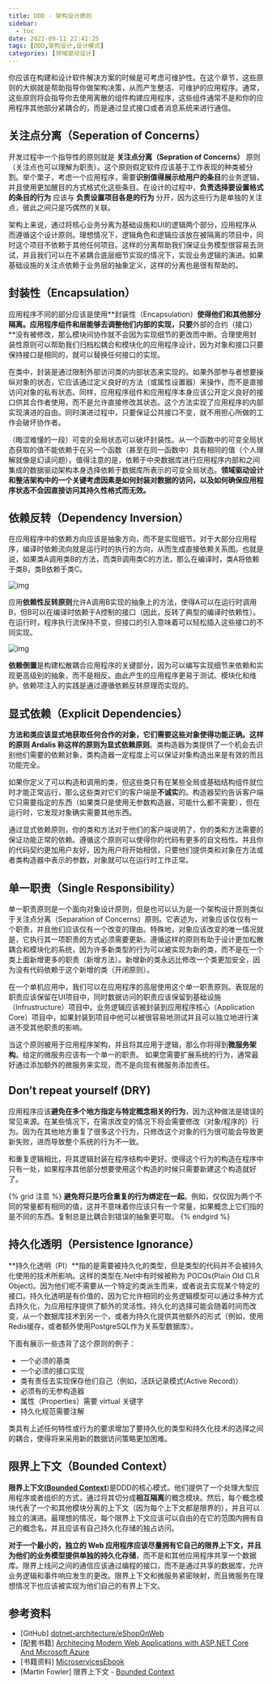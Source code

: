 ```yaml
---
title: DDD - 架构设计原则
sidebar:
  - toc
date: 2022-09-11 22:41:25
tags: [DDD,架构设计,设计模式]
categories: [领域驱动设计]
---
```


你应该在构建和设计软件解决方案的时候是可考虑可维护性。在这个章节，这些原则的大纲就是帮助指导你做架构决策，从而产生整洁、可维护的应用程序。通常，这些原则将会指导你去使用离散的组件构建应用程序，这些组件通常不是和你的应用程序其他部分紧耦合的，而是通过显式接口或者消息系统来进行通信。

<!--more-->

## 关注点分离（Seperation of Concerns）

开发过程中一个指导性的原则就是 **关注点分离（Sepration of Concerns）** 原则（关注点也可以理解为职责）。这个原则假定软件应该基于工作表现的种类被分割。举个栗子，考虑一个应用程序，需要**识别值得展示给用户的条目**的业务逻辑，并且使用更加醒目的方式格式化这些条目。在设计的过程中，**负责选择要设置格式的条目的行为** 应该与 **负责设置项目各是的行为** 分开，因为这些行为是单独的关注点，彼此之间只是巧偶然的关联。

架构上来说，通过将核心业务分离为基础设施和UI的逻辑两个部分，应用程序从而遵循这个设计原则。理想情况下，逻辑角色和逻辑应该放在被隔离的项目中，同时这个项目不依赖于其他任何项目。这样的分离帮助我们保证业务模型很容易去测试，并且我们可以在不紧耦合底层细节实现的情况下，实现业务逻辑的演进。如果基础设施的关注点依赖于业务层的抽象定义，这样的分离也是很有帮助的。

## 封装性（Encapsulation）

应用程序不同的部分应该是使用**封装性（Encapsulation）**使得他们和其他部分隔离。应用程序组件和层能够去调整他们内部的实现，只要**外部的合约（接口）**没有被修改，那么模块间协作就不会因为实现细节的更改而中断。合理使用封装性原则可以帮助我们归档松耦合和模块化的应用程序设计，因为对象和接口只要保持接口是相同的，就可以替换任何接口的实现。

在类中，封装是通过限制外部访问类的内部状态来实现的。如果外部参与者想要操纵对象的状态，它应该通过定义良好的方法（或属性设置器）来操作，而不是直接访问对象的私有状态。同样，应用程序组件和应用程序本身应该公开定义良好的接口供其合作者使用，而不是允许直接修改其状态。这个方法实现了应用程序的内部实现演进的自由。同时演进过程中，只要保证公共接口不变，就不用担心所做的工作会破坏协作者。

（晦涩难懂的一段）可变的全局状态可以破坏封装性。从一个函数中的可变全局状态获取的值不能依赖于在另一个函数（甚至在同一函数中）具有相同的值（个人理解就像是幻读问题）。值得注意的是，依赖于中央数据库进行应用程序内部和之间集成的数据驱动架构本身选择依赖于数据库所表示的可变全局状态。**领域驱动设计和整洁架构中的一个关键考虑因素是如何封装对数据的访问，以及如何确保应用程序状态不会因直接访问其持久性格式而无效。**

## 依赖反转（Dependency Inversion）

在应用程序中的依赖方向应该是抽象方向，而不是实现细节。对于大部分应用程序，编译时依赖流向就是运行时的执行的方向，从而生成直接依赖关系图。也就是说，如果类A调用类B的方法，而类B调用类C的方法，那么在编译时，类A将依赖于类B，类B依赖于类C。

![img](https://klenkiven-blog-image.oss-cn-zhangjiakou.aliyuncs.com/DI-01.png)

应用**依赖性反转原则**允许A调用B实现的抽象上的方法，使得A可以在运行时调用B，但B可以在编译时依赖于A控制的接口（因此，反转了典型的编译时依赖性）。在运行时，程序执行流保持不变，但接口的引入意味着可以轻松插入这些接口的不同实现。

![img](https://klenkiven-blog-image.oss-cn-zhangjiakou.aliyuncs.com/DI-02.png)

**依赖倒置**是构建松散耦合应用程序的关键部分，因为可以编写实现细节来依赖和实现更高级别的抽象，而不是相反。由此产生的应用程序更易于测试、模块化和维护。依赖项注入的实践是通过遵循依赖反转原理而实现的。

## 显式依赖（Explicit Dependencies）

**方法和类应该显式地获取任何合作的对象，它们需要这些对象使得功能正确。**这样的原则 Ardalis 称这样的原则为**显式依赖原则**。类构造器为类提供了一个机会去识别他们需要的依赖对象，类构造器一定程度上可以保证对象构造出来是有效的而且功能完全。

如果你定义了可以构造和调用的类，但这些类只有在某些全局或基础结构组件就位时才能正常运行，那么这些类对它们的客户端是**不诚实**的。构造器契约告诉客户端它只需要指定的东西（如果类只是使用无参数构造器，可能什么都不需要），但在运行时，它发现对象确实需要其他东西。

通过显式依赖原则，你的类和方法对于他们的客户端说明了，你的类和方法需要的保证功能正常的依赖。遵循这个原则可以使得你的代码有更多的自文档性。并且你的代码契约更加用户友好，因为用户将开始相信，只要他们提供类和对象在方法或者类构造器中表示的参数，对象就可以在运行时工作正常。

## 单一职责（Single Responsibility）

单一职责原则是一个面向对象设计原则，但是也可以认为是一个架构设计原则类似于关注点分离（Separation of Concerns）原则。它表述为，对象应该仅仅有一个职责，并且他们应该仅有一个改变的理由。特殊地，对象应该改变的唯一情况就是，它执行其一项职责的方式必须需要更新。遵循这样的原则有助于设计更加松散耦合和模块化的系统，因为许多新类型的行为可以被实现为新的类，而不是在一个类上面新增更多的职责（新增方法）。新增新的类永远比修改一个类更加安全，因为没有代码依赖于这个新增的类（开闭原则）。

在一个单机应用中，我们可以在应用程序的高层使用这个单一职责原则。表现层的职责应该保留在UI项目中，同时数据访问的职责应该保留到基础设施（Infrustructure）项目中。业务逻辑应该被封装到应用程序核心（Application Core）项目中，如果封装到项目中他可以被很容易地测试并且可以独立地进行演进不受其他职责的影响。

当这个原则被用于应用程序架构，并且将其应用于逻辑，那么你将得到**微服务架构**。给定的微服务应该有一个单一的职责。 如果您需要扩展系统的行为，通常最好通过添加额外的微服务来实现，而不是向现有微服务添加责任。

## Don’t repeat yourself (DRY)

应用程序应该**避免在多个地方指定与特定概念相关的行为**，因为这种做法是错误的常见来源。在某些情况下，在需求改变的情况下将会需要修改（对象/程序的）行为。因为在其他地方重复了很多这个行为，只修改这个对象的行为很可能会导致更新失败，进而导致整个系统的行为不一致。

和重复逻辑相比，将其逻辑封装在程序结构中更好。使得这个行为的构造在程序中只有一处，如果程序其他部分想要使用这个构造的时候只需要新建这个构造就好了。

{% grid 注意 %}
**避免将只是巧合重复的行为绑定在一起**。例如，仅仅因为两个不同的常量都有相同的值，这并不意味着你应该只有一个常量，如果概念上它们指的是不同的东西。复制总是比耦合到错误的抽象更可取。
{% endgird %}

## 持久化透明（Persistence Ignorance） 

**持久化透明（PI）**指的是需要被持久化的类型，但是类型的代码并不会被持久化使用的技术所影响。这样的类型在.Net中有时候被称为 POCOs(Plain Old CLR  Object)。因为他们呢不需要从一个特定的类派生而来，或者说去实现某个特定的接口。持久化透明是有价值的，因为它允许相同的业务逻辑模型可以通过多种方式去持久化，为应用程序提供了额外的灵活性。持久化的选择可能会随着时间而改变，从一个数据库技术到另一个，或者为持久化提供其他额外的形式（例如，使用Redis缓存，或者额外使用PostgreSQL作为关系型数据库）。

下面有展示一些违背了这个原则的例子：

- 一个必须的基类
- 一个必须的接口实现
- 类有责任去实现保存他们自己（例如，活跃记录模式(Active Record)）
- 必须有的无参构造器
- 属性（Properties）需要 virtual 关键字
- 持久化规范需要注解

类具有上述任何特性或行为的要求增加了要持久化的类型和持久化技术的选择之间的耦合，使得将来采用新的数据访问策略更加困难。

## 限界上下文（Bounded Context）

**限界上下文([Bounded Context](https://martinfowler.com/bliki/BoundedContext.html)**)是DDD的核心模式。他们提供了一个处理大型应用程序或者组织的方式，通过将其切分成**相互隔离**的概念模块。然后，每个概念模块代表了一个和其他模块分离的上下文（因为每个上下文都是限界的），并且可以独立的演进。最理想的情况，每个限界上下文应该可以自由的在它的范围内拥有自己的概念名，并且应该有自己持久化存储的独占访问。

**对于一个最小的，独立的 Web 应用程序应该尽量拥有它自己的限界上下文，并且为他们的业务模型提供单独的持久化存储**，而不是和其他应用程序共享一个数据库。限界上线问之间的通信应该通过编程的接口，而不是通过共享的数据库，允许业务逻辑和事件响应发生的更改。限界上下文和微服务紧密映射，而且微服务在理想情况下也应该被实现为他们自己的有界上下文。

## 参考资料

- [GitHub] [dotnet-architecture/eShopOnWeb](https://github.com/dotnet-architecture/eShopOnWeb)
- [配套书籍] [Architecing Modern Web Applications with ASP.NET Core And Microsoft Azure](https://aka.ms/webappebook)
- [书籍资料] [MicroservicesEbook](https://aka.ms/MicroservicesEbook)
- [Martin Fowler] 限界上下文 - [Bounded Context](https://martinfowler.com/bliki/BoundedContext.html)
